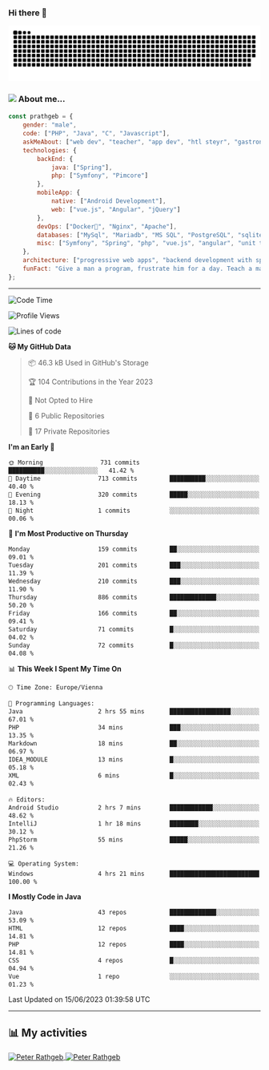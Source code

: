 ### Hi there 👋

<div align="center">
  <img  src="https://github.com/1999AZZAR/1999AZZAR/blob/main/resources/img/grid-snake.svg"
       alt="snake" />
</div>

### <img src="https://media.giphy.com/media/VgCDAzcKvsR6OM0uWg/giphy.gif" width="50"> About me...  

```javascript
const prathgeb = {
    gender: "male",
    code: ["PHP", "Java", "C", "Javascript"],
    askMeAbout: ["web dev", "teacher", "app dev", "htl steyr", "gastronaut"],
    technologies: {
        backEnd: {
            java: ["Spring"],
            php: ["Symfony", "Pimcore"]
        },
        mobileApp: {
            native: ["Android Development"],
            web: ["vue.js", "Angular", "jQuery"]
        },
        devOps: ["Docker🐳", "Nginx", "Apache"],
        databases: ["MySql", "Mariadb", "MS SQL", "PostgreSQL", "sqlite"],
        misc: ["Symfony", "Spring", "php", "vue.js", "angular", "unit testing", "ci/cd using github actions"]
    },
    architecture: ["progressive web apps", "backend development with spring", "backend development with symfony"],
    funFact: "Give a man a program, frustrate him for a day. Teach a man to program, frustrate him for a lifetime."
};
```

---
<!--START_SECTION:waka-->
![Code Time](http://img.shields.io/badge/Code%20Time-235%20hrs%2044%20mins-blue)

![Profile Views](http://img.shields.io/badge/Profile%20Views-0-blue)

![Lines of code](https://img.shields.io/badge/From%20Hello%20World%20I%27ve%20Written-2.5%20million%20lines%20of%20code-blue)

**🐱 My GitHub Data** 

> 📦 46.3 kB Used in GitHub's Storage 
 > 
> 🏆 104 Contributions in the Year 2023
 > 
> 🚫 Not Opted to Hire
 > 
> 📜 6 Public Repositories 
 > 
> 🔑 17 Private Repositories 
 > 
**I'm an Early 🐤** 

```text
🌞 Morning                731 commits         ██████████░░░░░░░░░░░░░░░   41.42 % 
🌆 Daytime                713 commits         ██████████░░░░░░░░░░░░░░░   40.40 % 
🌃 Evening                320 commits         █████░░░░░░░░░░░░░░░░░░░░   18.13 % 
🌙 Night                  1 commits           ░░░░░░░░░░░░░░░░░░░░░░░░░   00.06 % 
```
📅 **I'm Most Productive on Thursday** 

```text
Monday                   159 commits         ██░░░░░░░░░░░░░░░░░░░░░░░   09.01 % 
Tuesday                  201 commits         ███░░░░░░░░░░░░░░░░░░░░░░   11.39 % 
Wednesday                210 commits         ███░░░░░░░░░░░░░░░░░░░░░░   11.90 % 
Thursday                 886 commits         █████████████░░░░░░░░░░░░   50.20 % 
Friday                   166 commits         ██░░░░░░░░░░░░░░░░░░░░░░░   09.41 % 
Saturday                 71 commits          █░░░░░░░░░░░░░░░░░░░░░░░░   04.02 % 
Sunday                   72 commits          █░░░░░░░░░░░░░░░░░░░░░░░░   04.08 % 
```


📊 **This Week I Spent My Time On** 

```text
🕑︎ Time Zone: Europe/Vienna

💬 Programming Languages: 
Java                     2 hrs 55 mins       █████████████████░░░░░░░░   67.01 % 
PHP                      34 mins             ███░░░░░░░░░░░░░░░░░░░░░░   13.35 % 
Markdown                 18 mins             ██░░░░░░░░░░░░░░░░░░░░░░░   06.97 % 
IDEA_MODULE              13 mins             █░░░░░░░░░░░░░░░░░░░░░░░░   05.18 % 
XML                      6 mins              █░░░░░░░░░░░░░░░░░░░░░░░░   02.43 % 

🔥 Editors: 
Android Studio           2 hrs 7 mins        ████████████░░░░░░░░░░░░░   48.62 % 
IntelliJ                 1 hr 18 mins        ████████░░░░░░░░░░░░░░░░░   30.12 % 
PhpStorm                 55 mins             █████░░░░░░░░░░░░░░░░░░░░   21.26 % 

💻 Operating System: 
Windows                  4 hrs 21 mins       █████████████████████████   100.00 % 
```

**I Mostly Code in Java** 

```text
Java                     43 repos            █████████████░░░░░░░░░░░░   53.09 % 
HTML                     12 repos            ████░░░░░░░░░░░░░░░░░░░░░   14.81 % 
PHP                      12 repos            ████░░░░░░░░░░░░░░░░░░░░░   14.81 % 
CSS                      4 repos             █░░░░░░░░░░░░░░░░░░░░░░░░   04.94 % 
Vue                      1 repo              ░░░░░░░░░░░░░░░░░░░░░░░░░   01.23 % 
```




 Last Updated on 15/06/2023 01:39:58 UTC
<!--END_SECTION:waka-->

---
  ## 📊 My activities
  <a href="https://github.com/prathgeb">
    <img width=450 height=170 align="center" alt="Peter Rathgeb" src="https://github-readme-stats.vercel.app/api?username=prathgeb&include_all_commits=true&count_private=true&theme=midnight-purple&show_icons=true&bg_color=0D1117&hide_border=true" />
  </a>
  <a href="https://github.com/prathgeb">
    <img align="center" alt="Peter Rathgeb" src="https://github-readme-stats.vercel.app/api/top-langs/?username=prathgeb&include_all_commits=true&count_private=true&theme=midnight-purple&show_icons=true&layout=compact&bg_color=0D1117&hide_border=true" />
  </a>
